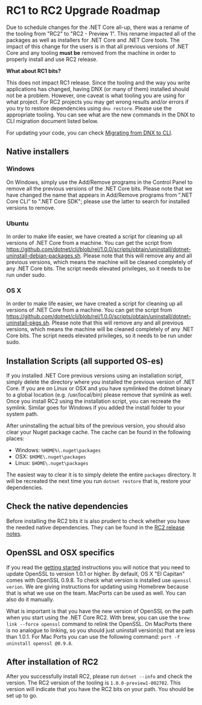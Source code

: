 # RC1 to RC2 Upgrade Roadmap

Due to schedule changes for the .NET Core all-up, there was a rename of the tooling from "RC2" to "RC2 - Preview 1". This rename impacted all of the packages as well as installers for .NET Core and .NET Core tools. The impact of this change for the users is in that all previous versions of .NET Core and any tooling **must be** removed from the machine in order to properly install and use RC2 release.

**What about RC1 bits?**

This does not impact RC1 release. Since the tooling and the way you write applications has changed, having DNX (or many of them) installed should not be a problem. However, one caveat is what tooling you are using for what project. For RC2 projects you may get wrong results and/or errors if you try to restore dependencies using `dnu restore`. Please use the appropriate tooling. You can see what are the new commands in the DNX to CLI migration document listed below.

For updating your code, you can check [Migrating from DNX to CLI](https://docs.microsoft.com/dotnet/core/migration/from-dnx).

## Native installers

### Windows

On Windows, simply use the Add/Remove programs in the Control Panel to remove all the previous versions of the .NET Core bits. Please note that we have changed the name that appears in Add/Remove programs from ".NET Core CLI" to ".NET Core SDK"; please use the latter to search for installed versions to remove.

### Ubuntu

In order to make life easier, we have created a script for cleaning up all versions of .NET Core from a machine. You can get the script from https://github.com/dotnet/cli/blob/rel/1.0.0/scripts/obtain/uninstall/dotnet-uninstall-debian-packages.sh. Please note that this will remove any and all previous versions, which means the machine will be cleaned completely of any .NET Core bits.  The script needs elevated privileges, so it needs to be run under sudo.

### OS X

In order to make life easier, we have created a script for cleaning up all versions of .NET Core from a machine. You can get the script from https://github.com/dotnet/cli/blob/rel/1.0.0/scripts/obtain/uninstall/dotnet-uninstall-pkgs.sh. Please note that this will remove any and all previous versions, which means the machine will be cleaned completely of any .NET Core bits.  The script needs elevated privileges, so it needs to be run under sudo.

## Installation Scripts (all supported OS-es)

If you installed .NET Core previous versions using an installation script, simply delete the directory where you installed the previous version of .NET Core. If you are on Linux or OSX and you have symlinked the dotnet binary to a global location (e.g. /usr/local/bin) please remove that symlink as well. Once you install RC2 using the installation script, you can recreate the symlink. Similar goes for Windows if you added the install folder to your system path.

After uninstalling the actual bits of the previous version, you should also clear your Nuget package cache. The cache can be found in the following places:

* Windows: `%HOME%\.nuget\packages`
* OSX: `$HOME\.nuget\packages`
* Linux: `$HOME\.nuget\packages`

The easiest way to clear it is to simply delete the entire `packages` directory. It will be recreated the next time you run `dotnet restore` that is, restore your dependencies.

## Check the native dependencies

Before installing the RC2 bits it is also prudent to check whether you have the needed native dependencies. They can be found in the [RC2 release notes](Release-Notes-RC2.md).

## OpenSSL and OSX specifics

If you read the [getting started](https://go.microsoft.com/fwlink/?LinkID=798306&clcid=0x409) instructions you will notice that  you need to update OpenSSL to version 1.0.1 or higher. By default, OS X "El Capitan" comes with OpenSSL 0.9.8. To check what version is installed use `openssl verion`. We are giving instructions for updating using Homebrew because that is what we use on the team. MacPorts can be used as well. You can also do it manually.

What is important is that you have the new version of OpenSSL on the path when you start using the .NET Core RC2. With brew, you can use the `brew link --force openssl` command to relink the OpenSSL. On MacPorts there is no analogue to linking, so you should just uninstall version(s) that are less than 1.0.1. For Mac Ports you can use the following command: `port -f uninstall openssl @0.9.8`.

## After installation of RC2

After you successfully install RC2, please run `dotnet --info` and check the version. The RC2 version of the tooling is `1.0.0-preview1-002702`. This version will indicate that you have the RC2 bits on your path. You should be set up to go.

